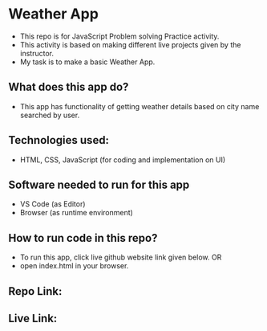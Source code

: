 # Weather App

- This repo is for JavaScript Problem solving Practice activity.
- This activity is based on making different live projects given by the instructor.
- My task is to make a basic Weather App.


## What does this app do?
- This app has functionality of getting weather details based on city name searched by user.

## Technologies used:

- HTML, CSS, JavaScript (for coding and implementation  on UI)

## Software needed to run for this app

- VS Code (as Editor)
- Browser (as runtime environment)

## How to run code in this repo?

- To run this app, click live github website link given below.
OR
- open index.html in your browser.

## Repo Link:


## Live Link:
